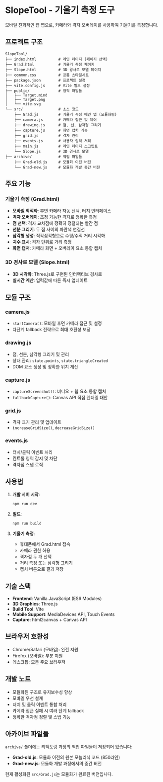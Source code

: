 # SlopeTool - 기울기 측정 도구

모바일 친화적인 웹 앱으로, 카메라와 격자 오버레이를 사용하여 기울기를 측정합니다.

## 프로젝트 구조

```
SlopeTool/
├── index.html          # 메인 페이지 (페이지 선택)
├── Grad.html           # 기울기 측정 페이지
├── Slope.html          # 3D 경사로 모델 페이지  
├── common.css          # 공통 스타일시트
├── package.json        # 프로젝트 설정
├── vite.config.js      # Vite 빌드 설정
├── public/             # 정적 파일들
│   ├── Target.mind
│   ├── Target.png
│   └── vite.svg
└── src/                # 소스 코드
    ├── Grad.js         # 기울기 측정 메인 앱 (모듈화됨)
    ├── camera.js       # 카메라 접근 및 제어
    ├── drawing.js      # 점, 선, 삼각형 그리기
    ├── capture.js      # 화면 캡처 기능
    ├── grid.js         # 격자 관리
    ├── events.js       # 사용자 입력 처리
    ├── main.js         # 메인 페이지 스크립트
    └── Slope.js        # 3D 경사로 모델
├── archive/            # 백업 파일들
    ├── Grad-old.js     # 모듈화 이전 버전
    └── Grad-new.js     # 모듈화 개발 중간 버전
```

## 주요 기능

### 기울기 측정 (Grad.html)
- **모바일 최적화**: 후면 카메라 자동 선택, 터치 인터페이스
- **격자 오버레이**: 조정 가능한 격자로 정확한 측정
- **점 선택**: 격자 교차점에 정확히 정렬되는 빨간 점
- **선분 그리기**: 두 점 사이의 파란색 연결선
- **삼각형 생성**: 직각삼각형으로 수평/수직 거리 시각화
- **치수 표시**: 격자 단위로 거리 측정
- **화면 캡처**: 카메라 화면 + 오버레이 요소 통합 캡처

### 3D 경사로 모델 (Slope.html)
- **3D 시각화**: Three.js로 구현된 인터랙티브 경사로
- **실시간 계산**: 입력값에 따른 즉시 업데이트

## 모듈 구조

### camera.js
- `startCamera()`: 모바일 후면 카메라 접근 및 설정
- 다단계 fallback 전략으로 최대 호환성 보장

### drawing.js
- 점, 선분, 삼각형 그리기 및 관리
- 상태 관리: `state.points`, `state.triangleCreated`
- DOM 요소 생성 및 정확한 위치 계산

### capture.js
- `captureScreenshot()`: 비디오 + 웹 요소 통합 캡처
- `fallbackCapture()`: Canvas API 직접 렌더링 대안

### grid.js
- 격자 크기 관리 및 업데이트
- `increaseGridSize()`, `decreaseGridSize()`

### events.js
- 터치/클릭 이벤트 처리
- 컨트롤 영역 감지 및 차단
- 격자점 스냅 로직

## 사용법

1. **개발 서버 시작**:
   ```bash
   npm run dev
   ```

2. **빌드**:
   ```bash
   npm run build
   ```

3. **기울기 측정**:
   - 휴대폰에서 Grad.html 접속
   - 카메라 권한 허용
   - 격자점 두 개 선택
   - 거리 측정 또는 삼각형 그리기
   - 캡처 버튼으로 결과 저장

## 기술 스택

- **Frontend**: Vanilla JavaScript (ES6 Modules)
- **3D Graphics**: Three.js
- **Build Tool**: Vite
- **Mobile Support**: MediaDevices API, Touch Events
- **Capture**: html2canvas + Canvas API

## 브라우저 호환성

- Chrome/Safari (모바일): 완전 지원
- Firefox (모바일): 부분 지원
- 데스크톱: 모든 주요 브라우저

## 개발 노트

- 모듈화된 구조로 유지보수성 향상
- 모바일 우선 설계
- 터치 및 클릭 이벤트 통합 처리
- 카메라 접근 실패 시 여러 단계 fallback
- 정확한 격자점 정렬 및 스냅 기능

## 아카이브 파일들

`archive/` 폴더에는 리팩토링 과정의 백업 파일들이 저장되어 있습니다:

- **Grad-old.js**: 모듈화 이전의 원본 모놀리식 코드 (850라인)
- **Grad-new.js**: 모듈화 개발 과정에서의 중간 버전

현재 활성화된 `src/Grad.js`는 모듈화가 완료된 버전입니다.

